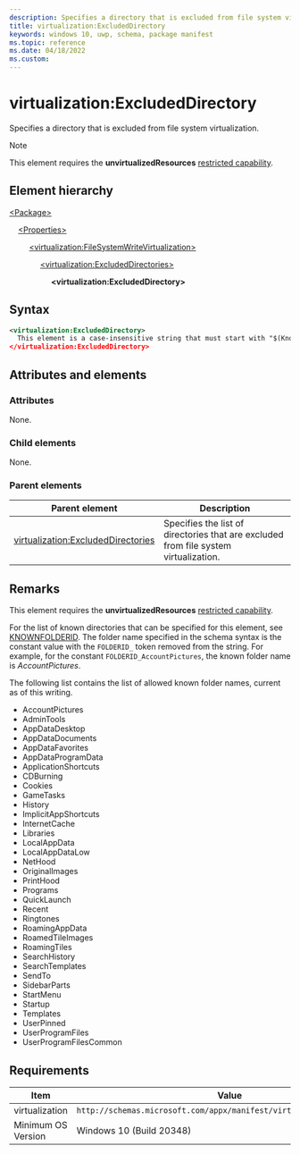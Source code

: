 ```yaml
---
description: Specifies a directory that is excluded from file system virtualization.
title: virtualization:ExcludedDirectory
keywords: windows 10, uwp, schema, package manifest
ms.topic: reference
ms.date: 04/18/2022
ms.custom: 
---
```


# virtualization:ExcludedDirectory

Specifies a directory that is excluded from file system virtualization. 

> [!NOTE]
> This element requires the  **unvirtualizedResources** [restricted capability](/windows/uwp/packaging/app-capability-declarations#restricted-capabilities).

## Element hierarchy

[\<Package\>](element-package.md)

&nbsp;&nbsp;&nbsp;&nbsp;[\<Properties\>](element-properties.md)

&nbsp;&nbsp;&nbsp;&nbsp; &nbsp;&nbsp;&nbsp;&nbsp;[\<virtualization:FileSystemWriteVirtualization\>](element-virtualization-filesystemwritevirtualization.md)

&nbsp;&nbsp;&nbsp;&nbsp; &nbsp;&nbsp;&nbsp;&nbsp; &nbsp;&nbsp;&nbsp;&nbsp;[\<virtualization:ExcludedDirectories\>](element-virtualization-excludeddirectories.md)

&nbsp;&nbsp;&nbsp;&nbsp; &nbsp;&nbsp;&nbsp;&nbsp; &nbsp;&nbsp;&nbsp;&nbsp; &nbsp;&nbsp;&nbsp;&nbsp;**\<virtualization:ExcludedDirectory\>**

## Syntax

```xml
<virtualization:ExcludedDirectory>
  This element is a case-insensitive string that must start with "$(KnownFolder:<known folder name>)<path to excluded directory>" where "known folder name" specifies one of the known folders under the AppData directory. The rest of the string is the relative path to the excluded directory. For example, "$(KnownFolder:LocalAppData)\Fabrikam\Shared".
</virtualization:ExcludedDirectory>
```

## Attributes and elements

### Attributes

None.

### Child elements

None.

### Parent elements

| Parent element | Description |
|-|-|
| [virtualization:ExcludedDirectories](element-virtualization-excludeddirectories.md) | Specifies the list of directories that are excluded from file system virtualization.  |

## Remarks

This element requires the **unvirtualizedResources** [restricted capability](/windows/uwp/packaging/app-capability-declarations#restricted-capabilities).

For the list of known directories that can be specified for this element, see [KNOWNFOLDERID](/windows/win32/shell/knownfolderid). The folder name specified in the schema syntax is the constant value with the `FOLDERID_` token removed from the string. For example, for the constant `FOLDERID_AccountPictures`, the known folder name is *AccountPictures*.

The following list contains the list of allowed known folder names, current as of this writing.

- AccountPictures
- AdminTools
- AppDataDesktop
- AppDataDocuments
- AppDataFavorites
- AppDataProgramData
- ApplicationShortcuts
- CDBurning
- Cookies
- GameTasks
- History
- ImplicitAppShortcuts
- InternetCache
- Libraries
- LocalAppData
- LocalAppDataLow
- NetHood
- OriginalImages
- PrintHood
- Programs
- QuickLaunch
- Recent
- Ringtones
- RoamingAppData
- RoamedTileImages
- RoamingTiles
- SearchHistory
- SearchTemplates
- SendTo
- SidebarParts
- StartMenu
- Startup
- Templates
- UserPinned
- UserProgramFiles
- UserProgramFilesCommon

## Requirements

| Item | Value |
|--|--|
| virtualization | `http://schemas.microsoft.com/appx/manifest/virtualization/windows10` |
| Minimum OS Version | Windows 10 (Build 20348) |
